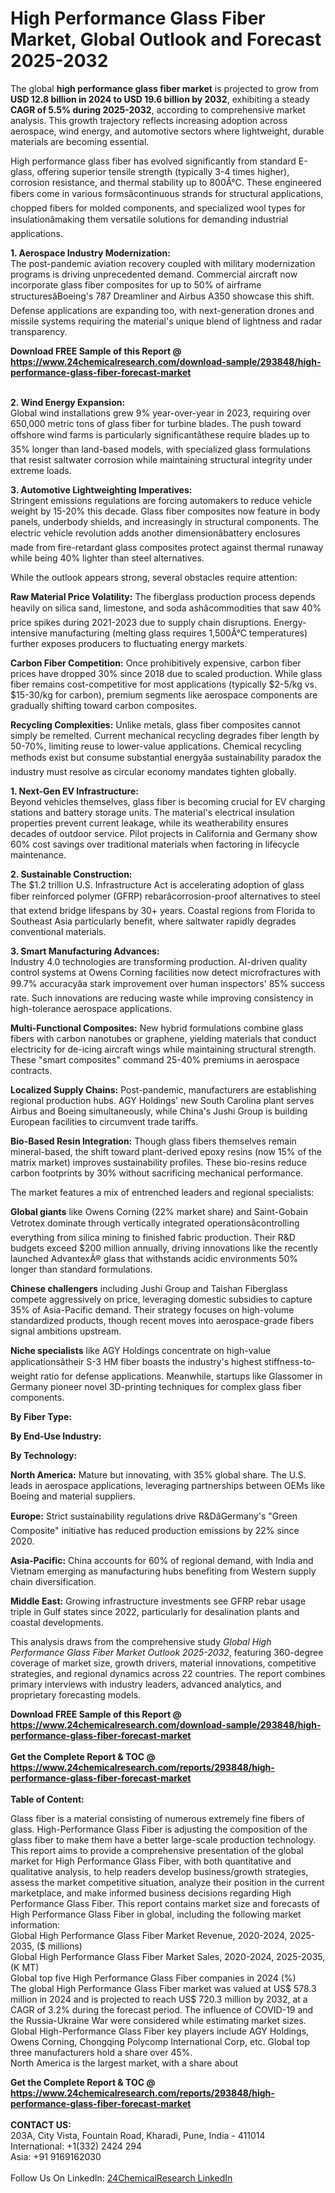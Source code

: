 <h1>High Performance Glass Fiber Market, Global Outlook and Forecast 2025-2032</h1><p>The global <strong>high performance glass fiber market</strong> is projected to grow from <strong>USD 12.8 billion in 2024 to USD 19.6 billion by 2032</strong>, exhibiting a steady <strong>CAGR of 5.5% during 2025-2032</strong>, according to comprehensive market analysis. This growth trajectory reflects increasing adoption across aerospace, wind energy, and automotive sectors where lightweight, durable materials are becoming essential.</p><p>High performance glass fiber has evolved significantly from standard E-glass, offering superior tensile strength (typically 3-4 times higher), corrosion resistance, and thermal stability up to 800Â°C. These engineered fibers come in various formsâcontinuous strands for structural applications, chopped fibers for molded components, and specialized wool types for insulationâmaking them versatile solutions for demanding industrial applications.</p><p><strong>1. Aerospace Industry Modernization:</strong><br>
The post-pandemic aviation recovery coupled with military modernization programs is driving unprecedented demand. Commercial aircraft now incorporate glass fiber composites for up to 50% of airframe structuresâBoeing's 787 Dreamliner and Airbus A350 showcase this shift. Defense applications are expanding too, with next-generation drones and missile systems requiring the material's unique blend of lightness and radar transparency.</p><div><b>Download FREE Sample of this Report @ 
            <a href="https://www.24chemicalresearch.com/download-sample/293848/high-performance-glass-fiber-forecast-market">
            https://www.24chemicalresearch.com/download-sample/293848/high-performance-glass-fiber-forecast-market</a></b></div><br><p><strong>2. Wind Energy Expansion:</strong><br>
Global wind installations grew 9% year-over-year in 2023, requiring over 650,000 metric tons of glass fiber for turbine blades. The push toward offshore wind farms is particularly significantâthese require blades up to 35% longer than land-based models, with specialized glass formulations that resist saltwater corrosion while maintaining structural integrity under extreme loads.</p><p><strong>3. Automotive Lightweighting Imperatives:</strong><br>
Stringent emissions regulations are forcing automakers to reduce vehicle weight by 15-20% this decade. Glass fiber composites now feature in body panels, underbody shields, and increasingly in structural components. The electric vehicle revolution adds another dimensionâbattery enclosures made from fire-retardant glass composites protect against thermal runaway while being 40% lighter than steel alternatives.</p><p>While the outlook appears strong, several obstacles require attention:</p><p><strong>Raw Material Price Volatility:</strong> The fiberglass production process depends heavily on silica sand, limestone, and soda ashâcommodities that saw 40% price spikes during 2021-2023 due to supply chain disruptions. Energy-intensive manufacturing (melting glass requires 1,500Â°C temperatures) further exposes producers to fluctuating energy markets.</p><p><strong>Carbon Fiber Competition:</strong> Once prohibitively expensive, carbon fiber prices have dropped 30% since 2018 due to scaled production. While glass fiber remains cost-competitive for most applications (typically $2-5/kg vs. $15-30/kg for carbon), premium segments like aerospace components are gradually shifting toward carbon composites.</p><p><strong>Recycling Complexities:</strong> Unlike metals, glass fiber composites cannot simply be remelted. Current mechanical recycling degrades fiber length by 50-70%, limiting reuse to lower-value applications. Chemical recycling methods exist but consume substantial energyâa sustainability paradox the industry must resolve as circular economy mandates tighten globally.</p><p><strong>1. Next-Gen EV Infrastructure:</strong><br>
Beyond vehicles themselves, glass fiber is becoming crucial for EV charging stations and battery storage units. The material's electrical insulation properties prevent current leakage, while its weatherability ensures decades of outdoor service. Pilot projects in California and Germany show 60% cost savings over traditional materials when factoring in lifecycle maintenance.</p><p><strong>2. Sustainable Construction:</strong><br>
The $1.2 trillion U.S. Infrastructure Act is accelerating adoption of glass fiber reinforced polymer (GFRP) rebarâcorrosion-proof alternatives to steel that extend bridge lifespans by 30+ years. Coastal regions from Florida to Southeast Asia particularly benefit, where saltwater rapidly degrades conventional materials.</p><p><strong>3. Smart Manufacturing Advances:</strong><br>
Industry 4.0 technologies are transforming production. AI-driven quality control systems at Owens Corning facilities now detect microfractures with 99.7% accuracyâa stark improvement over human inspectors' 85% success rate. Such innovations are reducing waste while improving consistency in high-tolerance aerospace applications.</p><p><strong>Multi-Functional Composites:</strong> New hybrid formulations combine glass fibers with carbon nanotubes or graphene, yielding materials that conduct electricity for de-icing aircraft wings while maintaining structural strength. These "smart composites" command 25-40% premiums in aerospace contracts.</p><p><strong>Localized Supply Chains:</strong> Post-pandemic, manufacturers are establishing regional production hubs. AGY Holdings' new South Carolina plant serves Airbus and Boeing simultaneously, while China's Jushi Group is building European facilities to circumvent trade tariffs.</p><p><strong>Bio-Based Resin Integration:</strong> Though glass fibers themselves remain mineral-based, the shift toward plant-derived epoxy resins (now 15% of the matrix market) improves sustainability profiles. These bio-resins reduce carbon footprints by 30% without sacrificing mechanical performance.</p><p>The market features a mix of entrenched leaders and regional specialists:</p><p><strong>Global giants</strong> like Owens Corning (22% market share) and Saint-Gobain Vetrotex dominate through vertically integrated operationsâcontrolling everything from silica mining to finished fabric production. Their R&amp;D budgets exceed $200 million annually, driving innovations like the recently launched AdvantexÂ® glass that withstands acidic environments 50% longer than standard formulations.</p><p><strong>Chinese challengers</strong> including Jushi Group and Taishan Fiberglass compete aggressively on price, leveraging domestic subsidies to capture 35% of Asia-Pacific demand. Their strategy focuses on high-volume standardized products, though recent moves into aerospace-grade fibers signal ambitions upstream.</p><p><strong>Niche specialists</strong> like AGY Holdings concentrate on high-value applicationsâtheir S-3 HM fiber boasts the industry's highest stiffness-to-weight ratio for defense applications. Meanwhile, startups like Glassomer in Germany pioneer novel 3D-printing techniques for complex glass fiber components.</p><p><strong>By Fiber Type:</strong></p><p><strong>By End-Use Industry:</strong></p><p><strong>By Technology:</strong></p><p><strong>North America:</strong> Mature but innovating, with 35% global share. The U.S. leads in aerospace applications, leveraging partnerships between OEMs like Boeing and material suppliers.</p><p><strong>Europe:</strong> Strict sustainability regulations drive R&amp;DâGermany's "Green Composite" initiative has reduced production emissions by 22% since 2020.</p><p><strong>Asia-Pacific:</strong> China accounts for 60% of regional demand, with India and Vietnam emerging as manufacturing hubs benefiting from Western supply chain diversification.</p><p><strong>Middle East:</strong> Growing infrastructure investments see GFRP rebar usage triple in Gulf states since 2022, particularly for desalination plants and coastal developments.</p><p>This analysis draws from the comprehensive study <em>Global High Performance Glass Fiber Market Outlook 2025-2032</em>, featuring 360-degree coverage of market size, growth drivers, material innovations, competitive strategies, and regional dynamics across 22 countries. The report combines primary interviews with industry leaders, advanced analytics, and proprietary forecasting models.</p><div><b>Download FREE Sample of this Report @ 
            <a href="https://www.24chemicalresearch.com/download-sample/293848/high-performance-glass-fiber-forecast-market">
            https://www.24chemicalresearch.com/download-sample/293848/high-performance-glass-fiber-forecast-market</a></b></div><br><div><b>Get the Complete Report & TOC @ 
            <a href="https://www.24chemicalresearch.com/reports/293848/high-performance-glass-fiber-forecast-market">
            https://www.24chemicalresearch.com/reports/293848/high-performance-glass-fiber-forecast-market</a></b></div><br>
            <b>Table of Content:</b><p>Glass fiber is a material consisting of numerous extremely fine fibers of glass. High-Performance Glass Fiber is adjusting the composition of the glass fiber to make them have a better large-scale production technology.<br />
This report aims to provide a comprehensive presentation of the global market for High Performance Glass Fiber, with both quantitative and qualitative analysis, to help readers develop business/growth strategies, assess the market competitive situation, analyze their position in the current marketplace, and make informed business decisions regarding High Performance Glass Fiber. This report contains market size and forecasts of High Performance Glass Fiber in global, including the following market information:<br />
Global High Performance Glass Fiber Market Revenue, 2020-2024, 2025-2035, ($ millions)<br />
Global High Performance Glass Fiber Market Sales, 2020-2024, 2025-2035, (K MT)<br />
Global top five High Performance Glass Fiber companies in 2024 (%)<br />
The global High Performance Glass Fiber market was valued at US$ 578.3 million in 2024 and is projected to reach US$ 720.3 million by 2032, at a CAGR of 3.2% during the forecast period. The influence of COVID-19 and the Russia-Ukraine War were considered while estimating market sizes.<br />
Global High-Performance Glass Fiber key players include AGY Holdings, Owens Corning, Chongqing Polycomp International Corp, etc. Global top three manufacturers hold a share over 45%.<br />
North America is the largest market, with a share about </p><div><b>Get the Complete Report & TOC @ 
            <a href="https://www.24chemicalresearch.com/reports/293848/high-performance-glass-fiber-forecast-market">
            https://www.24chemicalresearch.com/reports/293848/high-performance-glass-fiber-forecast-market</a></b></div><br><b>CONTACT US:</b><br>
            203A, City Vista, Fountain Road, Kharadi, Pune, India - 411014<br>
            International: +1(332) 2424 294<br>
            Asia: +91 9169162030 <br><br>
            Follow Us On LinkedIn: <a href="https://www.linkedin.com/company/24chemicalresearch/">24ChemicalResearch LinkedIn</a>